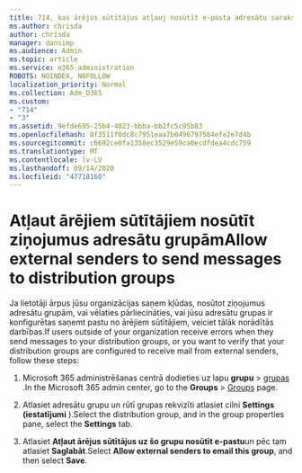 ```yaml
---
title: 714, kas ārējos sūtītājus atļauj nosūtīt e-pasta adresātu sarakstiem
ms.author: chrisda
author: chrisda
manager: dansimp
ms.audience: Admin
ms.topic: article
ms.service: o365-administration
ROBOTS: NOINDEX, NOFOLLOW
localization_priority: Normal
ms.collection: Adm_O365
ms.custom:
- "714"
- "3"
ms.assetid: 9efde695-25b4-4023-bbba-bb2fc5c95b83
ms.openlocfilehash: 8f3511f0dc8c7951eaa7b0496797584efe2e7d4b
ms.sourcegitcommit: c6692ce0fa1358ec3529e59ca0ecdfdea4cdc759
ms.translationtype: MT
ms.contentlocale: lv-LV
ms.lasthandoff: 09/14/2020
ms.locfileid: "47718160"
---
```

# <a name="allow-external-senders-to-send-messages-to-distribution-groups"></a><span data-ttu-id="8db6d-102">Atļaut ārējiem sūtītājiem nosūtīt ziņojumus adresātu grupām</span><span class="sxs-lookup"><span data-stu-id="8db6d-102">Allow external senders to send messages to distribution groups</span></span>

<span data-ttu-id="8db6d-103">Ja lietotāji ārpus jūsu organizācijas saņem kļūdas, nosūtot ziņojumus adresātu grupām, vai vēlaties pārliecināties, vai jūsu adresātu grupas ir konfigurētas saņemt pastu no ārējiem sūtītājiem, veiciet tālāk norādītās darbības.</span><span class="sxs-lookup"><span data-stu-id="8db6d-103">If users outside of your organization receive errors when they send messages to your distribution groups, or you want to verify that your distribution groups are configured to receive mail from external senders, follow these steps:</span></span>

1. <span data-ttu-id="8db6d-104">Microsoft 365 administrēšanas centrā dodieties uz lapu **grupu**  >  [grupas](https://portal.office.com/adminportal/home#/groups) .</span><span class="sxs-lookup"><span data-stu-id="8db6d-104">In the Microsoft 365 admin center, go to the **Groups** > [Groups](https://portal.office.com/adminportal/home#/groups) page.</span></span>  

2. <span data-ttu-id="8db6d-105">Atlasiet adresātu grupu un rūtī grupas rekvizīti atlasiet cilni **Settings (iestatījumi** ).</span><span class="sxs-lookup"><span data-stu-id="8db6d-105">Select the distribution group, and in the group properties pane, select the **Settings** tab.</span></span>

3. <span data-ttu-id="8db6d-106">Atlasiet **Atļaut ārējus sūtītājus uz šo grupu nosūtīt e-pastu**un pēc tam atlasiet **Saglabāt**.</span><span class="sxs-lookup"><span data-stu-id="8db6d-106">Select **Allow external senders to email this group**, and then select **Save**.</span></span>
